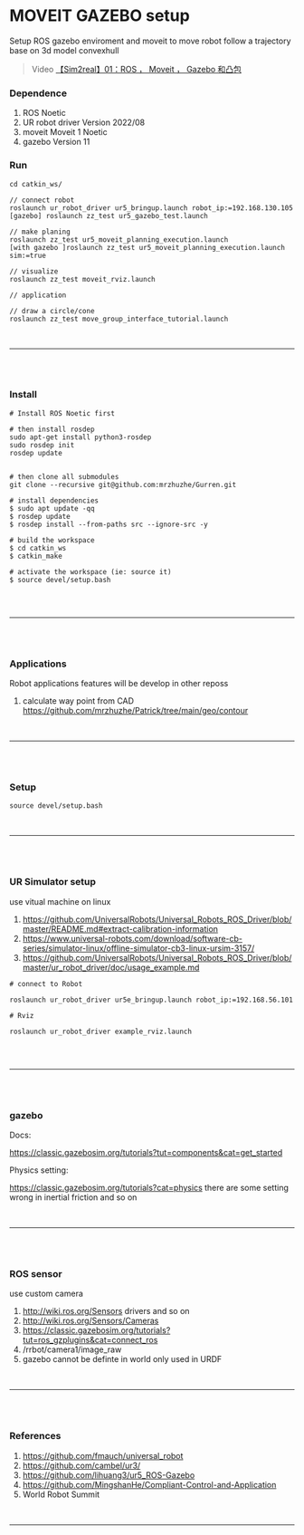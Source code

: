 # MOVEIT GAZEBO setup

Setup ROS gazebo enviroment and moveit to move robot follow a trajectory base on 3d model convexhull 

> Video <a href="https://www.bilibili.com/video/BV1KY4y1F73s/?spm_id_from=333.999.0.0">【Sim2real】01：ROS ， Moveit ， Gazebo 和凸包
</a>

### Dependence 

 1. ROS Noetic
 2. UR robot driver  Version 2022/08
 3. moveit Moveit 1 Noetic
 4. gazebo Version 11

### Run

```
cd catkin_ws/

// connect robot
roslaunch ur_robot_driver ur5_bringup.launch robot_ip:=192.168.130.105
[gazebo] roslaunch zz_test ur5_gazebo_test.launch

// make planing
roslaunch zz_test ur5_moveit_planning_execution.launch
[with gazebo ]roslaunch zz_test ur5_moveit_planning_execution.launch sim:=true

// visualize
roslaunch zz_test moveit_rviz.launch 

// application

// draw a circle/cone
roslaunch zz_test move_group_interface_tutorial.launch 

```
<br>

------------------

<br>
<br>

### Install 


```
# Install ROS Noetic first

# then install rosdep
sudo apt-get install python3-rosdep
sudo rosdep init
rosdep update


# then clone all submodules
git clone --recursive git@github.com:mrzhuzhe/Gurren.git

# install dependencies
$ sudo apt update -qq
$ rosdep update
$ rosdep install --from-paths src --ignore-src -y

# build the workspace
$ cd catkin_ws
$ catkin_make

# activate the workspace (ie: source it)
$ source devel/setup.bash


```
<br>

------------------

<br>
<br>


### Applications

Robot applications features will be develop in other reposs

1. calculate way point from CAD https://github.com/mrzhuzhe/Patrick/tree/main/geo/contour

<br>

------------------

<br>
<br>

### Setup 

```
source devel/setup.bash
```

<br>

------------------

<br>
<br>

### UR Simulator setup 

use vitual machine on linux 

1. https://github.com/UniversalRobots/Universal_Robots_ROS_Driver/blob/master/README.md#extract-calibration-information
2.  https://www.universal-robots.com/download/software-cb-series/simulator-linux/offline-simulator-cb3-linux-ursim-3157/
3. https://github.com/UniversalRobots/Universal_Robots_ROS_Driver/blob/master/ur_robot_driver/doc/usage_example.md


```
# connect to Robot

roslaunch ur_robot_driver ur5e_bringup.launch robot_ip:=192.168.56.101

# Rviz

roslaunch ur_robot_driver example_rviz.launch


```


<br>

------------------

<br>
<br>



### gazebo


Docs:

https://classic.gazebosim.org/tutorials?tut=components&cat=get_started

Physics setting: 

https://classic.gazebosim.org/tutorials?cat=physics
there are some setting wrong in inertial friction and so on

<br>

------------------

<br>
<br>

### ROS sensor 

use custom camera

1. http://wiki.ros.org/Sensors drivers and so on
2. http://wiki.ros.org/Sensors/Cameras 
3. https://classic.gazebosim.org/tutorials?tut=ros_gzplugins&cat=connect_ros 
4. /rrbot/camera1/image_raw
5. gazebo cannot be definte in world only used in URDF

<br>

------------------

<br>
<br>

### References

1. https://github.com/fmauch/universal_robot
2. https://github.com/cambel/ur3/
3. https://github.com/lihuang3/ur5_ROS-Gazebo
4. https://github.com/MingshanHe/Compliant-Control-and-Application
5.  World Robot Summit 

<br>

------------------

<br>
<br>
